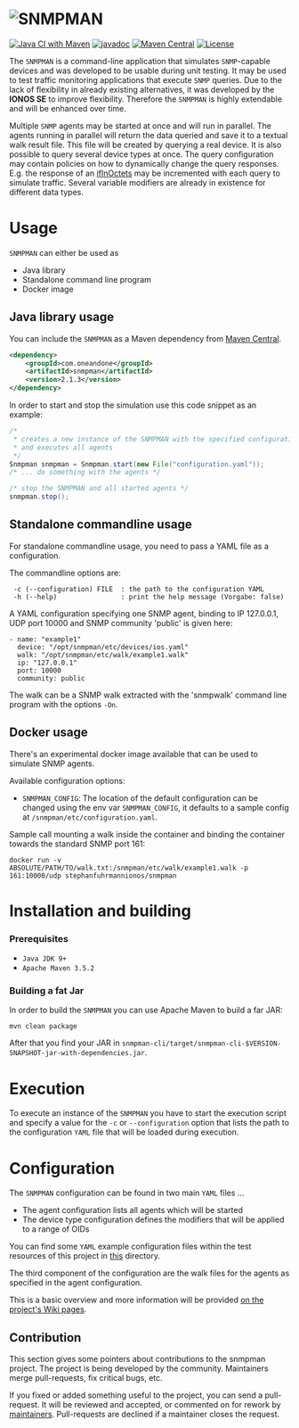 ![SNMPMAN](http://1and1.github.io/snmpman/images/snmpman.png
 "SNMPMAN")
============
[![Java CI with Maven](https://github.com/1and1/snmpman/actions/workflows/maven.yml/badge.svg)](https://github.com/1and1/snmpman/actions/workflows/maven.yml)
[![javadoc](https://javadoc.io/badge2/com.oneandone/snmpman/javadoc.svg)](https://javadoc.io/doc/com.oneandone/snmpman)
[![Maven Central](https://maven-badges.herokuapp.com/maven-central/com.oneandone/snmpman/badge.svg)](https://maven-badges.herokuapp.com/maven-central/com.oneandone/snmpman) 
[![License](https://img.shields.io/badge/License-Apache%202.0-blue.svg)](https://opensource.org/licenses/Apache-2.0)

The `SNMPMAN` is a command-line application that simulates `SNMP`-capable devices and was developed to be usable during unit testing.
It may be used to test traffic monitoring applications that execute `SNMP` queries. Due to the lack of
flexibility in already existing alternatives, it was developed by the **IONOS SE** to improve flexibility. Therefore the `SNMPMAN`
is highly extendable and will be enhanced over time.

Multiple `SNMP` agents may be started at once and will run in parallel. The agents running in parallel
will return the data queried and save it to a textual walk result file. This file will be created by querying a real device. It is also possible to query several 
device types at once. The query configuration may contain policies on
how to dynamically change the query responses. E.g. the response of an
[ifInOctets](http://tools.cisco.com/Support/SNMP/do/BrowseOID.do?objectInput=ifInOctets&translate=Translate&submitValue=SUBMIT")
may be incremented with each query to simulate traffic. Several variable modifiers are already in existence for different
data types.

Usage
============
`SNMPMAN` can either be used as

* Java library
* Standalone command line program
* Docker image

Java library usage
-----------

You can include the `SNMPMAN` as a Maven dependency from [Maven Central]().

```xml
<dependency>
    <groupId>com.oneandone</groupId>
    <artifactId>snmpman</artifactId>
    <version>2.1.3</version>
</dependency>
```

In order to start and stop the simulation use this code snippet as an example:

```Java
/* 
 * creates a new instance of the SNMPMAN with the specified configuration file 
 * and executes all agents 
 */
Snmpman snmpman = Snmpman.start(new File("configuration.yaml"));
/* ... do something with the agents */

/* stop the SNMPMAN and all started agents */
snmpman.stop();
```

Standalone commandline usage
-----------
For standalone commandline usage, you need to pass a YAML file as a configuration.

The commandline options are:

```
 -c (--configuration) FILE  : the path to the configuration YAML
 -h (--help)                : print the help message (Vorgabe: false)
```

A YAML configuration specifying one SNMP agent, binding to IP 127.0.0.1, UDP port 10000 and
SNMP community 'public' is given here:

```
- name: "example1"
  device: "/opt/snmpman/etc/devices/ios.yaml"
  walk: "/opt/snmpman/etc/walk/example1.walk"
  ip: "127.0.0.1"
  port: 10000
  community: public
```

The walk can be a SNMP walk extracted with the 'snmpwalk' command line program with the options `-On`.

Docker usage
-----------
There's an experimental docker image available that can be used to simulate SNMP agents.

Available configuration options:

* `SNMPMAN_CONFIG`: The location of the default configuration can be changed using the env var `SNMPMAN_CONFIG`, it defaults to a
sample config at `/snmpman/etc/configuration.yaml`.

Sample call mounting a walk inside the container and binding the container towards the standard SNMP port 161:

```
docker run -v ABSOLUTE/PATH/TO/walk.txt:/snmpman/etc/walk/example1.walk -p 161:10000/udp stephanfuhrmannionos/snmpman
```

Installation and building
============
### Prerequisites
  * `Java JDK 9+`
  * `Apache Maven 3.5.2`

### Building a fat Jar

In order to build the `SNMPMAN`  you can use Apache Maven to build a far JAR:

```
mvn clean package
```

After that you find your JAR in `snmpman-cli/target/snmpman-cli-$VERSION-SNAPSHOT-jar-with-dependencies.jar`.

Execution
============
To execute an instance of the `SNMPMAN` you have to start the execution script and specify a value for the `-c`
or `--configuration` option that lists the path to the configuration `YAML` file that will be loaded during execution.

Configuration
============
The `SNMPMAN` configuration can be found in two main `YAML` files ...
  * The agent configuration lists all agents which will be started
  * The device type configuration defines the modifiers that will be applied to a range of OIDs

You can find some `YAML` example configuration files within the test resources of this project in [this](https://github.com/1and1/snmpman/tree/master/snmpman-cli/src/test/resources/configuration
) directory.

The third component of the configuration are the walk files for the agents as specified in the agent configuration.

This is a basic overview and more information will be provided [on the project's Wiki pages](https://github.com/1and1/snmpman/wiki).

Contribution
------------

This section gives some pointers about contributions to the snmpman project.
The project is being developed by the community. Maintainers merge pull-requests, fix critical bugs, etc.

If you fixed or added something useful to the project, you can send a pull-request. It will be reviewed and accepted, or commented on for rework by [maintainers](https://github.com/1and1/snmpman/blob/master/MAINTAINERS). Pull-requests are declined if a maintainer closes the request. 
